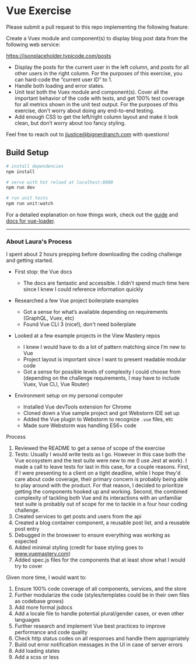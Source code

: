 # Vue Exercise

Please submit a pull request to this repo implementing the following feature:

Create a Vuex module and component(s) to display blog post data from the following web service:

<https://jsonplaceholder.typicode.com/posts>

- Display the posts for the current user in the left column, and posts for all other users in the right column. For the purposes of this exercise, you can hard-code the “current user ID” to 1.
- Handle both loading and error states.
- Unit test both the Vuex module and component(s). Cover all the important behavior of the code with tests, and get 100% test coverage for all metrics shown in the unit test output. For the purposes of this exercise, don't worry about doing any end-to-end testing.
- Add enough CSS to get the left/right column layout and make it look clean, but don’t worry about too fancy styling.

Feel free to reach out to <jjustice@bignerdranch.com> with questions!

## Build Setup

``` bash
# install dependencies
npm install

# serve with hot reload at localhost:8080
npm run dev

# run unit tests
npm run unit:watch
```

For a detailed explanation on how things work, check out the [guide](http://vuejs-templates.github.io/webpack/) and [docs for vue-loader](http://vuejs.github.io/vue-loader).

______
### About Laura's Process

I spent about 2 hours prepping before downloading the coding challenge and getting started.
* First stop: the Vue docs
  * The docs are fantastic and accessible. I didn’t spend much time here since I knew I could reference information quickly
* Researched a few Vue project boilerplate examples
  * Got a sense for what’s available depending on requirements (GraphQL, Vuex, etc)
  * Found Vue CLI 3 (nice!), don't need boilerplate
* Looked at a few example projects in the View Mastery repos
  * I knew I would have to do a lot of pattern matching since I’m new to Vue
  * Project layout is important since I want to present readable modular code
  * Got a sense for possible levels of complexity I could choose from (depending on the challenge requirements, I may have to include Vuex, Vue CLI, Vue Router)

* Environment setup on my personal computer
  * Installed Vue devTools extension for Chrome
  * Cloned down a Vue sample project and got Webstorm IDE set up
  * Added the Vue plugin to Webstorm to recognize `.vue` files, etc
  * Made sure Webstorm was handling ES6+ code

Process
 1. Reviewed the README to get a sense of scope of the exercise
 2. Tests:  Usually I would write tests as I go. However in this case both the Vue ecosystem and the test suite were new to me (I use Jest at work). I made a call to leave tests for last in this case, for a couple reasons. First, if I were presenting to a client on a tight deadline, while I hope they'd care about code coverage, their primary concern is probably being able to play around with the product. For that reason, I decided to prioritize getting the components hooked up and working. Second, the combined complexity of tackling both Vue and its interactions with an unfamiliar test suite is probably out of scope for me to tackle in a four hour coding challenge.
 3. Created services to get posts and users from the api
 4. Created a blog container component, a reusable post list, and a reusable post entry
 5. Debugged in the browswer to ensure everything was working as expected
 6. Added minimal styling (credit for base styling goes to www.vuemastery.com)
 7. Added spec.js files for the components that at least show what I would try to cover

Given more time, I would want to:
 1. Ensure 100% code coverage of all components, services, and the store
 2. Further modularize the code (styles/templates could be in their own files as codebase grows)
 3. Add more formal jsdocs
 4. Add a locale file to handle potential plural/gender cases, or even other languages
 5. Further research and implement Vue best practices to improve performance and code quality
 6. Check http status codes on all responses and handle them appropriately
 7. Build out error notification messages in the UI in case of server errors
 8. Add loading states
 9. Add a scss or less

